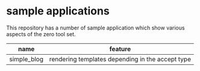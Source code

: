 sample applications
===================

This repository has a number of sample application which show various aspects
of the zero tool set.

<table>
  <thead>
    <tr>
      <th>name</th>
      <th>feature</th>
    </tr>
  </thead>
  <tbody>
    <tr>
      <td>simple_blog</td>
      <td>rendering templates depending in the accept type</td>
    </tr>
  </tbody>
</table>
